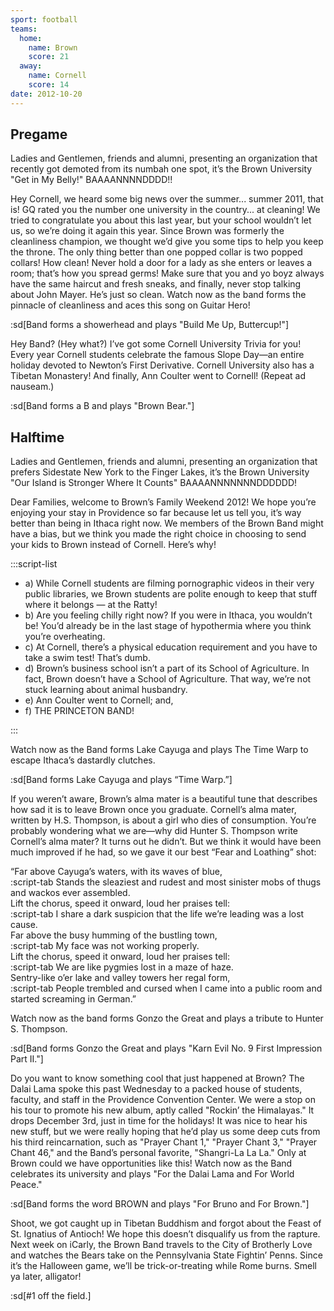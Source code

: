 ```yaml
---
sport: football
teams:
  home:
    name: Brown
    score: 21
  away:
    name: Cornell
    score: 14
date: 2012-10-20
---
```


## Pregame

Ladies and Gentlemen, friends and alumni, presenting an organization that recently got demoted from its numbah one spot, it’s the Brown University "Get in My Belly!" BAAAANNNNDDDD!!

Hey Cornell, we heard some big news over the summer... summer 2011, that is! GQ rated you the number one university in the country... at cleaning! We tried to congratulate you about this last year, but your school wouldn’t let us, so we’re doing it again this year. Since Brown was formerly the cleanliness champion, we thought we’d give you some tips to help you keep the throne. The only thing better than one popped collar is two popped collars! How clean! Never hold a door for a lady as she enters or leaves a room; that’s how you spread germs! Make sure that you and yo boyz always have the same haircut and fresh sneaks, and finally, never stop talking about John Mayer. He’s just so clean. Watch now as the band forms the pinnacle of cleanliness and aces this song on Guitar Hero!

:sd[Band forms a showerhead and plays "Build Me Up, Buttercup!"]

Hey Band? (Hey what?) I’ve got some Cornell University Trivia for you! Every year Cornell students celebrate the famous Slope Day—an entire holiday devoted to Newton’s First Derivative. Cornell University also has a Tibetan Monastery! And finally, Ann Coulter went to Cornell! (Repeat ad nauseam.)

:sd[Band forms a B and plays "Brown Bear."]

## Halftime

Ladies and Gentlemen, friends and alumni, presenting an organization that prefers Sidestate New York to the Finger Lakes, it’s the Brown University "Our Island is Stronger Where It Counts" BAAAANNNNNNNDDDDDD!

Dear Families, welcome to Brown’s Family Weekend 2012! We hope you’re enjoying your stay in Providence so far because let us tell you, it’s way better than being in Ithaca right now. We members of the Brown Band might have a bias, but we think you made the right choice in choosing to send your kids to Brown instead of Cornell. Here’s why!

:::script-list

- a) While Cornell students are filming pornographic videos in their very public libraries, we Brown students are polite enough to keep that stuff where it belongs — at the Ratty!
- b) Are you feeling chilly right now? If you were in Ithaca, you wouldn’t be! You’d already be in the last stage of hypothermia where you think you’re overheating.
- c) At Cornell, there’s a physical education requirement and you have to take a swim test! That’s dumb.
- d) Brown’s business school isn’t a part of its School of Agriculture. In fact, Brown doesn’t have a School of Agriculture. That way, we’re not stuck learning about animal husbandry.
- e) Ann Coulter went to Cornell; and,
- f) THE PRINCETON BAND!

:::

Watch now as the Band forms Lake Cayuga and plays The Time Warp to escape Ithaca’s dastardly clutches.

:sd[Band forms Lake Cayuga and plays “Time Warp.”]

If you weren’t aware, Brown’s alma mater is a beautiful tune that describes how sad it is to leave Brown once you graduate. Cornell’s alma mater, written by H.S. Thompson, is about a girl who dies of consumption. You’re probably wondering what we are—why did Hunter S. Thompson write Cornell’s alma mater? It turns out he didn’t. But we think it would have been much improved if he had, so we gave it our best “Fear and Loathing” shot:

“Far above Cayuga’s waters, with its waves of blue,\
:script-tab Stands the sleaziest and rudest and most sinister mobs of thugs and wackos ever assembled.\
Lift the chorus, speed it onward, loud her praises tell:\
:script-tab I share a dark suspicion that the life we’re leading was a lost cause.\
Far above the busy humming of the bustling town,\
:script-tab My face was not working properly.\
Lift the chorus, speed it onward, loud her praises tell:\
:script-tab We are like pygmies lost in a maze of haze.\
Sentry-like o’er lake and valley towers her regal form,\
:script-tab People trembled and cursed when I came into a public room and started screaming in German.”

Watch now as the band forms Gonzo the Great and plays a tribute to Hunter S. Thompson.

:sd[Band forms Gonzo the Great and plays "Karn Evil No. 9 First Impression Part II."]

Do you want to know something cool that just happened at Brown? The Dalai Lama spoke this past Wednesday to a packed house of students, faculty, and staff in the Providence Convention Center. We were a stop on his tour to promote his new album, aptly called "Rockin’ the Himalayas." It drops December 3rd, just in time for the holidays! It was nice to hear his new stuff, but we were really hoping that he’d play us some deep cuts from his third reincarnation, such as "Prayer Chant 1," "Prayer Chant 3," "Prayer Chant 46," and the Band’s personal favorite, "Shangri-La La La." Only at Brown could we have opportunities like this! Watch now as the Band celebrates its university and plays "For the Dalai Lama and For World Peace."

:sd[Band forms the word BROWN and plays "For Bruno and For Brown."]

Shoot, we got caught up in Tibetan Buddhism and forgot about the Feast of St. Ignatius of Antioch! We hope this doesn’t disqualify us from the rapture. Next week on iCarly, the Brown Band travels to the City of Brotherly Love and watches the Bears take on the Pennsylvania State Fightin’ Penns. Since it’s the Halloween game, we’ll be trick-or-treating while Rome burns. Smell ya later, alligator!

:sd[#1 off the field.]
